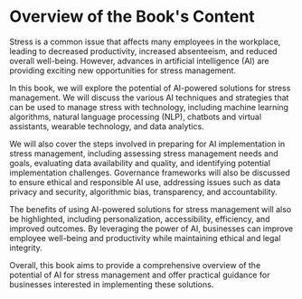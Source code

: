 Overview of the Book's Content
============================================

Stress is a common issue that affects many employees in the workplace, leading to decreased productivity, increased absenteeism, and reduced overall well-being. However, advances in artificial intelligence (AI) are providing exciting new opportunities for stress management.

In this book, we will explore the potential of AI-powered solutions for stress management. We will discuss the various AI techniques and strategies that can be used to manage stress with technology, including machine learning algorithms, natural language processing (NLP), chatbots and virtual assistants, wearable technology, and data analytics.

We will also cover the steps involved in preparing for AI implementation in stress management, including assessing stress management needs and goals, evaluating data availability and quality, and identifying potential implementation challenges. Governance frameworks will also be discussed to ensure ethical and responsible AI use, addressing issues such as data privacy and security, algorithmic bias, transparency, and accountability.

The benefits of using AI-powered solutions for stress management will also be highlighted, including personalization, accessibility, efficiency, and improved outcomes. By leveraging the power of AI, businesses can improve employee well-being and productivity while maintaining ethical and legal integrity.

Overall, this book aims to provide a comprehensive overview of the potential of AI for stress management and offer practical guidance for businesses interested in implementing these solutions.

